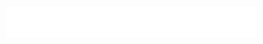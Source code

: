 <h1 align="center">
  <img src="https://raw.githubusercontent.com/martonlederer/martonlederer/master/name.svg" alt="Aaron Rahman" />
</h1>
